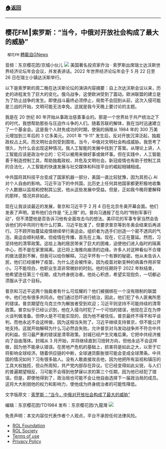 ###  [:house:返回](README.md)
---


## 樱花FM┃索罗斯：“当今，中俄对开放社会构成了最大的威胁”
` 樱花FM` [轉載自GNews](https://gnews.org/zh-hans/2611993/)

音频：东京樱花团/京城小伙儿
  ![](https://assets.gnews.org/wp-content/uploads/2022/05/image8-15_1653647925.png) 
美国著名投资家乔治 · 索罗斯出席瑞士达沃斯世界经济论坛年会会议，并发表讲话。2022 年世界经济论坛年会于 5 月 22 日至 26 日在瑞士小镇达沃斯举行。
 
以下是索罗斯的周二晚在达沃斯论坛的演讲内容摘要：自上次达沃斯会议以来，历史的进程发生了巨大的变化。俄乌战争，这使欧洲受到了震动。欧洲联盟的建立是为了防止战争的发生。即使战斗最终必须停止，局势不会回到从前，这次入侵可能是三战的开始，文明可能无法幸免。这就是我今天晚上要讨论的主题。
 
我是在 20 世纪 80 年开始从事政治慈善事业的。那是一个世界处于共产统治之下的时代，我想帮助那些与压迫作斗争的人们。随着苏联的解体，我在当时迅速建立了一个基金会。这是我个人财务成功的时期，使我的捐赠从 1984 年的 300 万美元增加到三年后的 3 亿多美元。2001 年 “9·11” 发生后，反对开放沉滓泛起，独裁政权占上风，而文明社会则受到围攻。当今，中俄对文明社会构成威胁。我思考了很久，为什么会出现这种情况。我人工智能的发展中找到了答案。从理论上讲，人工智能应该是政治中立的：它可以被用来做好事或做坏事。但在实践中，人工智能善于制造控制工具，帮助独裁政权，并危及文明社会。新冠疫情也有助于控制工具的合法化，人工智能的快速发展与社交媒体和科技平台的崛起相辅相成。
 
中共国将其科技平台变成了国家机器一部分，美国一直比较犹豫，因为其担心 AI 对个人自由的影响。习近平治下的中共国，比历史上任何其他国家都更积极地收集个人数据以监视和控制其公民，他从这些发展中受益。但是，正如我今晚将要解释的那样，情况并非如此。
 
现在让我谈谈最近的发展，普京和习近平于 2 月 4 日在北京冬奥开幕会面。他们发表了声明，宣布他们合作是 “无上限” 的。普向习通报了在乌的“特别军事行动”，但不清楚他是否告诉习他有全面攻击乌的想法。美印花的军事专家当然会告诉他们的中共同行有什么打算。习近平批准了，但要求普京等到冬奥会结束后再进行。习不顾开始蔓延疫情继续举行奥运会。组织者为选手们创造一个密不透风的气泡，奥运会顺利结束。但疫情在传播，首先在上海。现在，它正在蔓延。然而，习坚持他的清零政策。这给上海的居民带来了巨大的困难，迫使他们进入临时的隔离中心，而不是在家里隔离。这已将上海推向崩溃的边缘。许多人对这种看似不合理的做法感到不解，但我可以给你解释。习近平怀有一个有罪的秘密。他从未告诉人民，他们已经接种了疫苗，为什么还会被传染，因为疫苗对新变种的病毒作用非常小。习不能坦白，他职业生涯非常微妙的时刻。他的任期将于 2022 年秋结束，他希望连任第三个任期，成为终身统治者。他处心积虑，希望实现抱负，一切都必须服从于这个目标。
 
普京和习近平这两个独裁者有什么可炫耀的？他们被捆绑在一个没有限制的联盟中。他们也有很多共同点。他们通过恐吓进行统治，因此，他们犯了令人匪夷所思的错误。普京期望在乌克兰作为解放者受到欢迎；习近平则坚持不可能持续的清零政策。普京似乎已经认识到，他在入侵乌时犯了一个可怕的错误，他现在正在为停火谈判做准备。但停火是不可能实现的，因为他不被信任。普京最终不得不和平谈判，而他永远不会这样做，因为这相当失败了。习近平继续支持普京，但不能公开地支持。这就开始解释为什么习必然会失败。允许普京对乌发动战争并不符合中共的利益。但习最严重的错误是清零政策。封城已经产生灾难后果。它把中共经济推向了自由落体。封城从 3 月开始，并将继续直到习扭转方向，但他永远不会这样做，因为他不能承认错误。在房地产危机的基础上，损害将是如此之大，以至于它将影响全球经济。随着供应链的中断，全球通货膨胀很可能会变成全球萧条。中共国的情况如何？习有很多敌人。没有人敢直接攻击他，因为他把所有监视和镇压的工具大权独揽，但众所周知，共产党内部存在异议。它已经变得如此尖锐，与人们的普遍期望相反，习可能不会得到他梦寐以求的第三个任期，因为他已经犯了错误。但是，即使他得到了，政治局也可能不会让他自由选择下一届政治局的成员。这将大大削弱他的权力和影响力，使他成为终身统治者的可能性降低。
 
文字版原文：[索罗斯：“当今，中俄对开放社会构成了最大的威胁”](https://gnews.org/zh-hans/2606010/)
 
编辑：东京樱花团/TD1984
发布：东京樱花团/九龍灣
 ![](https://assets.gnews.org/wp-content/uploads/2022/05/100_1653643695.jpeg) 

免责声明：本文内容仅代表作者个人观点，平台不承担任何法律风险。
  
- [ROL Foundation](https://rolfoundation.org/)
- [ROL Society](https://rolsociety.org/)
- [Terms of use](https://gnews.org/terms-of-use-3/)
- [Privacy Policy](https://gnews.org/privacy-policy/)

